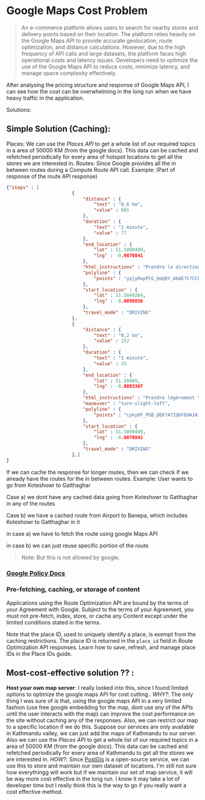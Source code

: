 # Google Maps Cost Problem

> An e-commerce platform allows users to search for nearby stores and delivery points based on their location. The platform relies heavily on the Google Maps API to provide accurate geolocation, route optimization, and distance calculations. However, due to the high frequency of API calls and large datasets, the platform faces high operational costs and latency issues. Developers need to optimize the use of the Google Maps API to reduce costs, minimize latency, and manage space complexity effectively.

After analysing the pricing structure and response of Google Maps API, I can see how the cost can be overwhelming in the long run when we have heavy traffic in the application.

Solutions: 
## Simple Solution (Caching): 
Places: We can use the *Places API* to get a whole list of our required topics in a area of 50000 KM (from the google docs). This data can be cached and refetched periodically for every area of hotspot locations to get all the stores we are interested in.
Routes: Since Google provides all the in between routes during a Compute Route API call. Example: (Part of response of the route API response)
```json
{"steps" : [
                        {
                            "distance" : {
                                "text" : "0,6 km",
                                "value" : 601
                            },
                            "duration" : {
                                "text" : "1 minute",
                                "value" : 77
                            },
                            "end_location" : {
                                "lat" : 51.5099409,
                                "lng" : -0.0870841
                            },
                            "html_instructions" : "Prendre la direction \u003cb\u003enord-est\u003c/b\u003e sur \u003cb\u003eBorough High St/A3\u003c/b\u003e vers \u003cb\u003eBedale St\u003c/b\u003e\u003cdiv style=\"font-size:0.9em\"\u003eContinuer de suivre A3\u003c/div\u003e\u003cdiv style=\"font-size:0.9em\"\u003eEntrée dans une section à péage\u003c/div\u003e",
                            "polyline" : {
                                "points" : "ypjyHxpPCG_@o@QY_AkAE?C?CCQSEGEEMQEEACGGIGeAo@]OA?ECQGGC_@KgHeBqAc@a@Iq@WYG_AUi@OIACAYG"
                            },
                            "start_location" : {
                                "lat" : 51.5049264,
                                "lng" : -0.0898856
                            },
                            "travel_mode" : "DRIVING"
                        },
                        {
                            "distance" : {
                                "text" : "0,2 km",
                                "value" : 152
                            },
                            "duration" : {
                                "text" : "1 minute",
                                "value" : 25
                            },
                            "end_location" : {
                                "lat" : 51.50989,
                                "lng" : -0.0883307
                            },
                            "html_instructions" : "Prendre légèrement \u003cb\u003eà gauche\u003c/b\u003e sur \u003cb\u003eArthur St\u003c/b\u003e",
                            "maneuver" : "turn-slight-left",
                            "polyline" : {
                                "points" : "cpkyHf_PGB_@EK?A?I@GFEHAJAJ?Z?V@NBRBPDVBFDHDLDFFFFFJFXL"
                            },
                            "start_location" : {
                                "lat" : 51.5099409,
                                "lng" : -0.0870841
                            },
                            "travel_mode" : "DRIVING"
                        },]
}
```
If we can cache the response for longer routes, then we can check if we already have the routes for the in between routes. 
Example: User wants to go from Koteshowr to Gatthaghar

 Case a) we dont have any cached data going from Koteshowr to Gatthaghar in any of the routes

 Case b) we have a cached route from Airport to Banepa, which includes Koteshowr to Gatthaghar in it


in case a) we have to fetch the route using google Maps API

in case b) we can just reuse specific portion of the route

> Note: But this is not allowed by google.

### [Google Policy Docs](https://developers.google.com/maps/documentation/route-optimization/policies#cache-policy)
### Pre-fetching, caching, or storage of content

Applications using the Route Optimization API are bound by the terms of your Agreement with Google. Subject to the terms of your Agreement, you must not pre-fetch, index, store, or cache any Content except under the limited conditions stated in the terms.

Note that the place ID, used to uniquely identify a place, is exempt from the caching restrictions. The place ID is returned in the `place_id` field in Route Optimization API responses. Learn how to save, refresh, and manage place IDs in the Place IDs guide.


## Most-cost-effective solution ?? :
**Host your own map server**: I really looked into this, since I found limited options to optimize the google maps API for cost cutting.. 
*WHY?*: The only thing I was sure of is that, using the google maps API in a very limited fashion (use free google embedding for the map, dont use any of the APIs until the user interacts with the map) can improve the cost performance on the site without caching any of the responses. Also, we can restrict our map to a specific location if we do this. Suppose our services are only available in Kathmandu valley, we can just add the maps of Kathmandu to our server. Also we can use the *Places API* to get a whole list of our required topics in a area of 50000 KM (from the google docs). This data can be cached and refetched periodically for every area of Kathmandu to get all the stores we are interested in.
*HOW?*: Since [PostGis](https://postgis.net/) is a open-source service, we can use this to store and maintain our own dataset of locations. I'm still not sure how everythingg will work but if we maintain our set of map service, it will be way more cost effective in the long run. I know it may take a lot of developer time but I really think this is the way to go if you really want a cost effective method.
